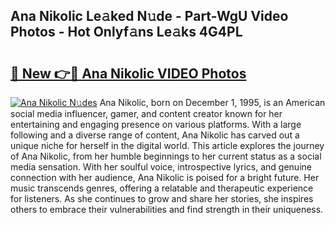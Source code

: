 ## Ana Nikolic Le𝚊ked N𝚞de - Part-WgU Video Photos - Hot Onlyf𝚊ns Le𝚊ks 4G4PL

# <h2><a href="http://ab92009.deff.icu/?id=Ana+Nikolic">🔗 New 👉🔴 Ana Nikolic VIDEO Photos</a></h2>

[![Ana Nikolic N𝚞des](https://i.imgur.com/rIISA9y.gif)](http://ab92009.deff.icu/?id=Ana+Nikolic)
Ana Nikolic, born on December 1, 1995, is an American social media influencer, gamer, and content creator known for her entertaining and engaging presence on various platforms. With a large following and a diverse range of content, Ana Nikolic has carved out a unique niche for herself in the digital world. This article explores the journey of Ana Nikolic, from her humble beginnings to her current status as a social media sensation. With her soulful voice, introspective lyrics, and genuine connection with her audience, Ana Nikolic is poised for a bright future. Her music transcends genres, offering a relatable and therapeutic experience for listeners. As she continues to grow and share her stories, she inspires others to embrace their vulnerabilities and find strength in their uniqueness.
